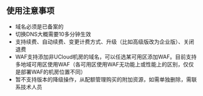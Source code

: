 

## 使用注意事项

  - 域名必须是已备案的
  - 切换DNS大概需要10多分钟生效
  - 支持续费、自动续费、变更计费方式、升级（比如高级版改为企业版）、关闭退费
  - WAF支持添加非UCloud机房的域名，可以任选某可用区添加WAF。目前支持多地域可用区使用WAF（各可用区使用WAF无功能上或性能上的区别，仅仅是部署WAF的机房位置不同）
  - 暂不支持版本的降级操作，从配额管理购买的附加资源，如需单独删除，需联系技术人员


